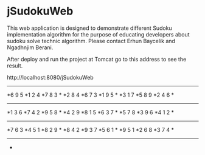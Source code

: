 jSudokuWeb
==========
This web application is designed to demonstrate different Sudoku implementation algorithm for the purpose of educating developers about sudoku
solve technic algorithm. Please contact Erhun Baycelik and Ngadhnjim Berani.

After deploy and run the project at Tomcat go to this address to see the result. 

http://localhost:8080/jSudokuWeb

**********************
*6 9 5 *1 2 4 *7 8 3 *
*2 8 4 *6 7 3 *1 9 5 *
*3 1 7 *5 8 9 *2 4 6 *
**********************
*1 3 6 *7 4 2 *9 5 8 *
*4 2 9 *8 1 5 *6 3 7 *
*5 7 8 *3 9 6 *4 1 2 *
**********************
*7 6 3 *4 5 1 *8 2 9 *
*8 4 2 *9 3 7 *5 6 1 *
*9 5 1 *2 6 8 *3 7 4 *
**********************
*

